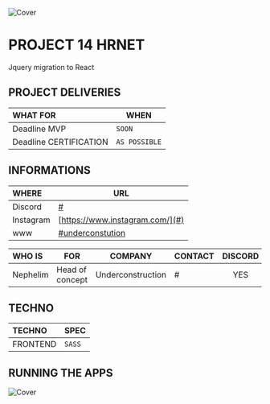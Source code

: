 ![Cover](https://kpkfzczpavanzocxzyta.supabase.co/storage/v1/object/public/oc-react/readme-header-oc-react-14.png)

<!-- ∵ ƸӜƷ ∴∵ ƸӜƷ ∴∵ ƸӜƷ ∴∵ ƸӜƷ ∴∵ ƸӜƷ ∴∵ ƸӜƷ ∴∵ ƸӜƷ ∴∵ ƸӜƷ ∴∵ ƸӜƷ ∴∵ ƸӜƷ ∴∵ ƸӜƷ ∴∵ ƸӜƷ ∴ -->

# PROJECT 14 HRNET

Jquery migration to React

## PROJECT DELIVERIES

| WHAT FOR               | WHEN         |
| :--------------------- | ------------ |
| Deadline MVP           | `SOON` |
| Deadline CERTIFICATION | `AS POSSIBLE` |


## INFORMATIONS

| WHERE     | URL                                    |
| :-------- | -------------------------------------- |
| Discord   | [#](#)                                 |
| Instagram | [https://www.instagram.com/](#)        |
| www       | [#underconstution](#underconstruction) |

| WHO IS   | FOR             |      COMPANY      | CONTACT | DISCORD |
| :------- | --------------- | :---------------: | ------- | :-----: |
| Nephelim | Head of concept | Underconstruction | #       |   YES   |

## TECHNO

| TECHNO   | SPEC   |
| :------- | ------ |
| FRONTEND | `SASS` |

## RUNNING THE APPS



![Cover](https://kpkfzczpavanzocxzyta.supabase.co/storage/v1/object/public/oc-react/readme-footer-oc-react-14.png)

